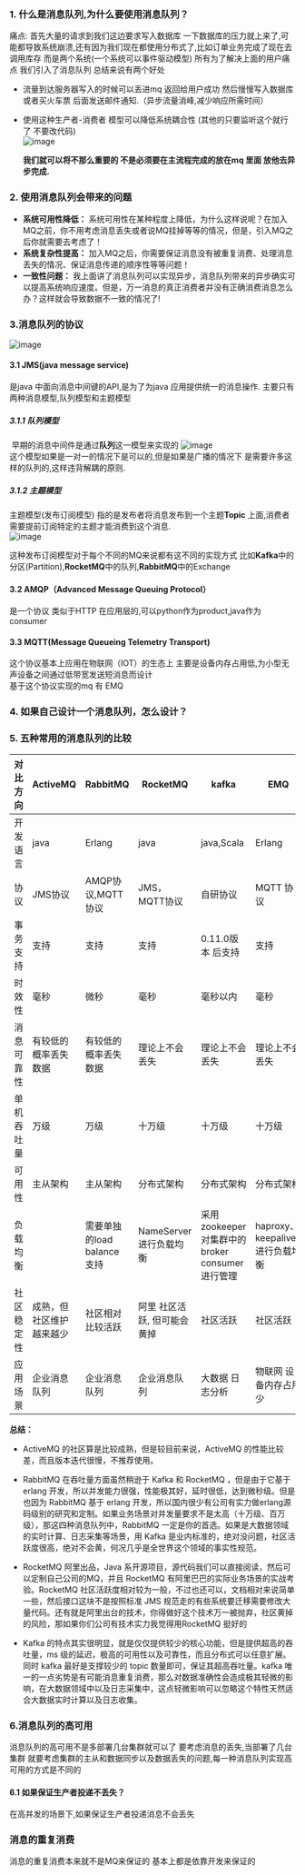 ### 1. 什么是消息队列,为什么要使用消息队列？
  痛点: 首先大量的请求到我们这边要求写入数据库 一下数据库的压力就上来了,可能都导致系统崩溃,还有因为我们现在都使用分布式了,比如订单业务完成了现在去调用库存 而是两个系统(一个系统可以事件驱动模型)
  所有为了解决上面的用户痛点 我们引入了消息队列 总结来说有两个好处
  * 流量到达服务器写入的时候可以丢进mq 返回给用户成功 然后慢慢写入数据库 或者买火车票 后面发送邮件通知.（异步流量消峰,减少响应所需时间）
  * 使用这种生产者-消费者 模型可以降低系统耦合性 (其他的只要监听这个就行了 不要改代码)  
    ![image](image/消息队列优点之流量消峰.png)
    
    **我们就可以将不那么重要的 不是必须要在主流程完成的放在mq 里面 放他去异步完成.**

### 2. 使用消息队列会带来的问题

- **系统可用性降低：** 系统可用性在某种程度上降低，为什么这样说呢？在加入MQ之前，你不用考虑消息丢失或者说MQ挂掉等等的情况，但是，引入MQ之后你就需要去考虑了！
- **系统复杂性提高：** 加入MQ之后，你需要保证消息没有被重复消费、处理消息丢失的情况、保证消息传递的顺序性等等问题！
- **一致性问题：** 我上面讲了消息队列可以实现异步，消息队列带来的异步确实可以提高系统响应速度。但是，万一消息的真正消费者并没有正确消费消息怎么办？这样就会导致数据不一致的情况了!

### 3.消息队列的协议
   ![image](image/JMS和AMQP区别.png)
#### 3.1 JMS(java message service)
   是java 中面向消息中间键的API,是为了为java 应用提供统一的消息操作. 主要只有两种消息模型,队列模型和主题模型
  ##### 3.1.1 队列模型
  ​    早期的消息中间件是通过**队列**这一模型来实现的
  ![image](image/消息中间件之队列模型.png)  
      这个模型如果是一对一的情况下是可以的,但是如果是广播的情况下 是需要许多这样的队列的,这样违背解耦的原则.
  ##### 3.1.2 主题模型
   主题模型(发布订阅模型) 指的是发布者将消息发布到一个主题**Topic** 上面,消费者需要提前订阅特定的主题才能消费到这个消息.  
    ![image](image/消息队列之主题模型.png)   
    
   这种发布订阅模型对于每个不同的MQ来说都有这不同的实现方式 比如**Kafka**中的分区(Partition),**RocketMQ**中的队列,**RabbitMQ**中的Exchange 

#### 3.2 AMQP（Advanced Message Queuing Protocol）
   是一个协议 类似于HTTP 在应用层的,可以python作为product,java作为consumer 

#### 3.3 MQTT(Message Queueing Telemetry Transport) 
   这个协议基本上应用在物联网（IOT）的生态上 主要是设备内存占用低,为小型无声设备之间通过低带宽发送短消息而设计  
   基于这个协议实现的mq 有 EMQ

### 4. 如果自己设计一个消息队列，怎么设计？
   



### 5. 五种常用的消息队列的比较

| 对比方向 |   ActiveMQ          | RabbitMQ         | RocketMQ          |       kafka         |   EMQ         |
| -------- | ----------------    | ---------------- | ---------------- | ----------------    | ---------------- |
| 开发语言 | java               |  Erlang           |   java            |      java,Scala         |    Erlang    |
| 协议    |  JMS协议            |  AMQP协议,MQTT协议  | JMS，MQTT协议     |   自研协议              |    MQTT 协议    |
| 事务支持 |  支持               |  支持               | 支持               |    0.11.0版本 后支持 |    支持    |
| 时效性   |   毫秒              | 微秒               | 毫秒              |       毫秒以内          | 毫秒            |
| 消息可靠性 | 有较低的概率丢失数据 | 有较低的概率丢失数据 | 理论上不会丢失  |   理论上不会丢失         |      理论上不会丢失       |
| 单机吞吐量 |  万级              | 万级              | 十万级             |     十万级            |  十万级        |
| 可用性   |  主从架构           | 主从架构           | 分布式架构          |    分布式架构         |    分布式架构          |
| 负载均衡  |                   |  需要单独的load balance 支持|  NameServer 进行负载均衡  |  采用zookeeper 对集群中的broker consumer 进行管理   |  haproxy、keepalived 进行负载均衡 |
| 社区稳定性 | 成熟，但社区维护越来越少   |  社区相对比较活跃  | 阿里 社区活跃, 但可能会黄掉| 社区活跃    |   社区活跃           |
| 应用场景  |  企业消息队列          |   企业消息队列       | 企业消息队列    |  大数据 日志分析        |  物联网 设备内存占用少  |


**总结：**

- ActiveMQ 的社区算是比较成熟，但是较目前来说，ActiveMQ 的性能比较差，而且版本迭代很慢，不推荐使用。

- RabbitMQ 在吞吐量方面虽然稍逊于 Kafka 和 RocketMQ ，但是由于它基于 erlang 开发，所以并发能力很强，性能极其好，延时很低，达到微秒级。但是也因为 RabbitMQ 基于 erlang 开发，所以国内很少有公司有实力做erlang源码级别的研究和定制。如果业务场景对并发量要求不是太高（十万级、百万级），那这四种消息队列中，RabbitMQ 一定是你的首选。如果是大数据领域的实时计算、日志采集等场景，用 Kafka 是业内标准的，绝对没问题，社区活跃度很高，绝对不会黄，何况几乎是全世界这个领域的事实性规范。

- RocketMQ 阿里出品，Java 系开源项目，源代码我们可以直接阅读，然后可以定制自己公司的MQ，并且 RocketMQ 有阿里巴巴的实际业务场景的实战考验。RocketMQ 社区活跃度相对较为一般，不过也还可以，文档相对来说简单一些，然后接口这块不是按照标准 JMS 规范走的有些系统要迁移需要修改大量代码。还有就是阿里出台的技术，你得做好这个技术万一被抛弃，社区黄掉的风险，那如果你们公司有技术实力我觉得用RocketMQ 挺好的

- Kafka 的特点其实很明显，就是仅仅提供较少的核心功能，但是提供超高的吞吐量，ms 级的延迟，极高的可用性以及可靠性，而且分布式可以任意扩展。同时 kafka 最好是支撑较少的 topic 数量即可，保证其超高吞吐量。kafka 唯一的一点劣势是有可能消息重复消费，那么对数据准确性会造成极其轻微的影响，在大数据领域中以及日志采集中，这点轻微影响可以忽略这个特性天然适合大数据实时计算以及日志收集。

### 6.消息队列的高可用
   消息队列的高可用不是多部署几台集群就可以了 要考虑消息的丢失,当部署了几台集群 就要考虑集群的主从和数据同步以及数据丢失的问题,每一种消息队列实现高可用的方式是不同的
   
   #### 6.1 如果保证生产者投递不丢失？
   在高并发的场景下,如果保证生产者投递消息不会丢失

### 消息的重复消费
   消息的重复消费本来就不是MQ来保证的 基本上都是依靠开发来保证的

   

   

   